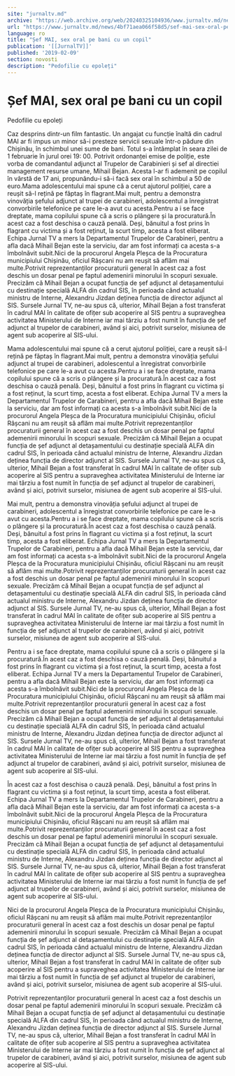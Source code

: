 ```yaml
---
site: "jurnaltv.md"
archive: "https://web.archive.org/web/20240325104936/www.jurnaltv.md/news/4bf71aea066f58d5/sef-mai-sex-oral-pe-bani-cu-un-copil.html"
url: "https://www.jurnaltv.md/news/4bf71aea066f58d5/sef-mai-sex-oral-pe-bani-cu-un-copil.html"
language: ro
title: "Șef MAI, sex oral pe bani cu un copil"
publication: '[[JurnalTV]]'
published: '2019-02-09'
section: novosti
description: "Pedofilie cu epoleți"
---
```


# Șef MAI, sex oral pe bani cu un copil

Pedofilie cu epoleți

Caz desprins dintr-un film fantastic. Un angajat cu funcție înaltă din cadrul MAI ar fi impus un minor să-i presteze servicii sexuale într-o pădure din Chișinău, în schimbul unei sume de bani. Totul s-a întâmplat în seara zilei de 1 februarie în jurul orei 19: 00. Potrivit ordonanței emise de poliție, este vorba de comandantul adjunct al Trupelor de Carabinieri și sef al directiei management resurse umane, Mihail Bejan. Acesta l-ar fi ademenit pe copilul în vârstă de 17 ani, propunându-i să-i facă sex oral în schimbul a 50 de euro.Mama adolescentului mai spune că a cerut ajutorul poliției, care a reușit să-l rețină pe făptaș în flagrant.Mai mult, pentru a demonstra vinovăția șefului adjunct al trupei de carabineri, adolescentul a înregistrat convorbirile telefonice pe care le-a avut cu acesta.Pentru a i se face dreptate, mama copilului spune că a scris o plângere și la procuratură.În acest caz a fost deschisa o cauză penală. Deși, bănuitul a fost prins în flagrant cu victima și a fost reținut, la scurt timp, acesta a fost eliberat. Echipa Jurnal TV a mers la Departamentul Trupelor de Carabineri, pentru a afla dacă Mihail Bejan este la serviciu, dar am fost informați ca acesta s-a îmbolnăvit subit.Nici de la procurorul Angela Pleșca de la Procuratura municipiului Chișinău, oficiul Râșcani nu am reușit să aflăm mai multe.Potrivit reprezentanților procuraturii general în acest caz a fost deschis un dosar penal pe faptul ademenirii minorului în scopuri sexuale. Precizăm că Mihail Bejan a ocupat funcția de șef adjunct al detașamentului cu destinație specială ALFA din cadrul SIS, în perioada când actualul ministru de Interne, Alexandru Jizdan deținea funcția de director adjunct al SIS. Sursele Jurnal TV, ne-au spus că, ulterior, Mihail Bejan a fost transferat în cadrul MAI în calitate de ofițer sub acoperire al SIS pentru a supraveghea activitatea Ministerului de Interne iar mai târziu a fost numit în funcția de șef adjunct al trupelor de carabineri, având și aici, potrivit surselor, misiunea de agent sub acoperire al SIS-ului.

Mama adolescentului mai spune că a cerut ajutorul poliției, care a reușit să-l rețină pe făptaș în flagrant.Mai mult, pentru a demonstra vinovăția șefului adjunct al trupei de carabineri, adolescentul a înregistrat convorbirile telefonice pe care le-a avut cu acesta.Pentru a i se face dreptate, mama copilului spune că a scris o plângere și la procuratură.În acest caz a fost deschisa o cauză penală. Deși, bănuitul a fost prins în flagrant cu victima și a fost reținut, la scurt timp, acesta a fost eliberat. Echipa Jurnal TV a mers la Departamentul Trupelor de Carabineri, pentru a afla dacă Mihail Bejan este la serviciu, dar am fost informați ca acesta s-a îmbolnăvit subit.Nici de la procurorul Angela Pleșca de la Procuratura municipiului Chișinău, oficiul Râșcani nu am reușit să aflăm mai multe.Potrivit reprezentanților procuraturii general în acest caz a fost deschis un dosar penal pe faptul ademenirii minorului în scopuri sexuale. Precizăm că Mihail Bejan a ocupat funcția de șef adjunct al detașamentului cu destinație specială ALFA din cadrul SIS, în perioada când actualul ministru de Interne, Alexandru Jizdan deținea funcția de director adjunct al SIS. Sursele Jurnal TV, ne-au spus că, ulterior, Mihail Bejan a fost transferat în cadrul MAI în calitate de ofițer sub acoperire al SIS pentru a supraveghea activitatea Ministerului de Interne iar mai târziu a fost numit în funcția de șef adjunct al trupelor de carabineri, având și aici, potrivit surselor, misiunea de agent sub acoperire al SIS-ului.

Mai mult, pentru a demonstra vinovăția șefului adjunct al trupei de carabineri, adolescentul a înregistrat convorbirile telefonice pe care le-a avut cu acesta.Pentru a i se face dreptate, mama copilului spune că a scris o plângere și la procuratură.În acest caz a fost deschisa o cauză penală. Deși, bănuitul a fost prins în flagrant cu victima și a fost reținut, la scurt timp, acesta a fost eliberat. Echipa Jurnal TV a mers la Departamentul Trupelor de Carabineri, pentru a afla dacă Mihail Bejan este la serviciu, dar am fost informați ca acesta s-a îmbolnăvit subit.Nici de la procurorul Angela Pleșca de la Procuratura municipiului Chișinău, oficiul Râșcani nu am reușit să aflăm mai multe.Potrivit reprezentanților procuraturii general în acest caz a fost deschis un dosar penal pe faptul ademenirii minorului în scopuri sexuale. Precizăm că Mihail Bejan a ocupat funcția de șef adjunct al detașamentului cu destinație specială ALFA din cadrul SIS, în perioada când actualul ministru de Interne, Alexandru Jizdan deținea funcția de director adjunct al SIS. Sursele Jurnal TV, ne-au spus că, ulterior, Mihail Bejan a fost transferat în cadrul MAI în calitate de ofițer sub acoperire al SIS pentru a supraveghea activitatea Ministerului de Interne iar mai târziu a fost numit în funcția de șef adjunct al trupelor de carabineri, având și aici, potrivit surselor, misiunea de agent sub acoperire al SIS-ului.

Pentru a i se face dreptate, mama copilului spune că a scris o plângere și la procuratură.În acest caz a fost deschisa o cauză penală. Deși, bănuitul a fost prins în flagrant cu victima și a fost reținut, la scurt timp, acesta a fost eliberat. Echipa Jurnal TV a mers la Departamentul Trupelor de Carabineri, pentru a afla dacă Mihail Bejan este la serviciu, dar am fost informați ca acesta s-a îmbolnăvit subit.Nici de la procurorul Angela Pleșca de la Procuratura municipiului Chișinău, oficiul Râșcani nu am reușit să aflăm mai multe.Potrivit reprezentanților procuraturii general în acest caz a fost deschis un dosar penal pe faptul ademenirii minorului în scopuri sexuale. Precizăm că Mihail Bejan a ocupat funcția de șef adjunct al detașamentului cu destinație specială ALFA din cadrul SIS, în perioada când actualul ministru de Interne, Alexandru Jizdan deținea funcția de director adjunct al SIS. Sursele Jurnal TV, ne-au spus că, ulterior, Mihail Bejan a fost transferat în cadrul MAI în calitate de ofițer sub acoperire al SIS pentru a supraveghea activitatea Ministerului de Interne iar mai târziu a fost numit în funcția de șef adjunct al trupelor de carabineri, având și aici, potrivit surselor, misiunea de agent sub acoperire al SIS-ului.

În acest caz a fost deschisa o cauză penală. Deși, bănuitul a fost prins în flagrant cu victima și a fost reținut, la scurt timp, acesta a fost eliberat. Echipa Jurnal TV a mers la Departamentul Trupelor de Carabineri, pentru a afla dacă Mihail Bejan este la serviciu, dar am fost informați ca acesta s-a îmbolnăvit subit.Nici de la procurorul Angela Pleșca de la Procuratura municipiului Chișinău, oficiul Râșcani nu am reușit să aflăm mai multe.Potrivit reprezentanților procuraturii general în acest caz a fost deschis un dosar penal pe faptul ademenirii minorului în scopuri sexuale. Precizăm că Mihail Bejan a ocupat funcția de șef adjunct al detașamentului cu destinație specială ALFA din cadrul SIS, în perioada când actualul ministru de Interne, Alexandru Jizdan deținea funcția de director adjunct al SIS. Sursele Jurnal TV, ne-au spus că, ulterior, Mihail Bejan a fost transferat în cadrul MAI în calitate de ofițer sub acoperire al SIS pentru a supraveghea activitatea Ministerului de Interne iar mai târziu a fost numit în funcția de șef adjunct al trupelor de carabineri, având și aici, potrivit surselor, misiunea de agent sub acoperire al SIS-ului.

Nici de la procurorul Angela Pleșca de la Procuratura municipiului Chișinău, oficiul Râșcani nu am reușit să aflăm mai multe.Potrivit reprezentanților procuraturii general în acest caz a fost deschis un dosar penal pe faptul ademenirii minorului în scopuri sexuale. Precizăm că Mihail Bejan a ocupat funcția de șef adjunct al detașamentului cu destinație specială ALFA din cadrul SIS, în perioada când actualul ministru de Interne, Alexandru Jizdan deținea funcția de director adjunct al SIS. Sursele Jurnal TV, ne-au spus că, ulterior, Mihail Bejan a fost transferat în cadrul MAI în calitate de ofițer sub acoperire al SIS pentru a supraveghea activitatea Ministerului de Interne iar mai târziu a fost numit în funcția de șef adjunct al trupelor de carabineri, având și aici, potrivit surselor, misiunea de agent sub acoperire al SIS-ului.

Potrivit reprezentanților procuraturii general în acest caz a fost deschis un dosar penal pe faptul ademenirii minorului în scopuri sexuale. Precizăm că Mihail Bejan a ocupat funcția de șef adjunct al detașamentului cu destinație specială ALFA din cadrul SIS, în perioada când actualul ministru de Interne, Alexandru Jizdan deținea funcția de director adjunct al SIS. Sursele Jurnal TV, ne-au spus că, ulterior, Mihail Bejan a fost transferat în cadrul MAI în calitate de ofițer sub acoperire al SIS pentru a supraveghea activitatea Ministerului de Interne iar mai târziu a fost numit în funcția de șef adjunct al trupelor de carabineri, având și aici, potrivit surselor, misiunea de agent sub acoperire al SIS-ului.